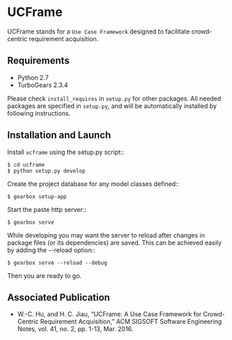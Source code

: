 # UCFrame

UCFrame stands for a `Use Case Framework` designed to facilitate crowd-centric requirement acquisition. 

## Requirements

 * Python 2.7
 * TurboGears 2.3.4

Please check `install_requires` in `setup.py` for other packages. All needed packages are specified in `setup.py`, and will be automatically installed by following instructions.

## Installation and Launch

Install ``ucframe`` using the setup.py script::

    $ cd ucframe
    $ python setup.py develop

Create the project database for any model classes defined::

    $ gearbox setup-app

Start the paste http server::

    $ gearbox serve

While developing you may want the server to reload after changes in package files (or its dependencies) are saved. This can be achieved easily by adding the --reload option::

    $ gearbox serve --reload --debug

Then you are ready to go.

## Associated Publication

 * W.-C. Hu, and H. C. Jiau, “UCFrame: A Use Case Framework for Crowd-Centric Requirement Acquisition,” ACM SIGSOFT Software Engineering Notes, vol. 41, no. 2, pp. 1-13, Mar. 2016. 
